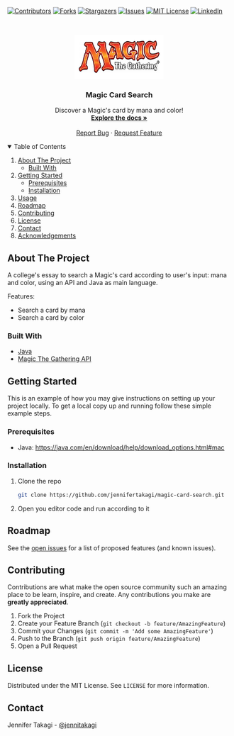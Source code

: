 [![Contributors][contributors-shield]][contributors-url]
[![Forks][forks-shield]][forks-url]
[![Stargazers][stars-shield]][stars-url]
[![Issues][issues-shield]][issues-url]
[![MIT License][license-shield]][license-url]
[![LinkedIn][linkedin-shield]][linkedin-url]

<br />
<p align="center">
  <a href="https://github.com/othneildrew/magic-card-search">
    <img src="docs/logo.png" alt="Logo" width="200" height="100">
  </a>

  <h3 align="center">Magic Card Search</h3>

  <p align="center">
    Discover a Magic's card by mana and color!
    <br />
    <a href="https://github.com/othneildrew/magic-card-search"><strong>Explore the docs »</strong></a>
    <br />
    <br />
    <a href="https://github.com/othneildrew/magic-card-search/issues">Report Bug</a>
    ·
    <a href="https://github.com/othneildrew/magic-card-search/issues">Request Feature</a>
  </p>
</p>

<details open="open">
  <summary>Table of Contents</summary>
  <ol>
    <li>
      <a href="#about-the-project">About The Project</a>
      <ul>
        <li><a href="#built-with">Built With</a></li>
      </ul>
    </li>
    <li>
      <a href="#getting-started">Getting Started</a>
      <ul>
        <li><a href="#prerequisites">Prerequisites</a></li>
        <li><a href="#installation">Installation</a></li>
      </ul>
    </li>
    <li><a href="#usage">Usage</a></li>
    <li><a href="#roadmap">Roadmap</a></li>
    <li><a href="#contributing">Contributing</a></li>
    <li><a href="#license">License</a></li>
    <li><a href="#contact">Contact</a></li>
    <li><a href="#acknowledgements">Acknowledgements</a></li>
  </ol>
</details>



## About The Project

A college's essay to search a Magic's card according to user's input: mana and color, using an API and Java as main language.

Features:
* Search a card by mana
* Search a card by color



### Built With

* [Java](https://www.java.com/en/)
* [Magic The Gathering API](https://api.magicthegathering.io/v1/)



## Getting Started

This is an example of how you may give instructions on setting up your project locally.
To get a local copy up and running follow these simple example steps.



### Prerequisites

* Java: https://java.com/en/download/help/download_options.html#mac



### Installation

1. Clone the repo
   ```sh
   git clone https://github.com/jennifertakagi/magic-card-search.git
   ```
2. Open you editor code and run according to it



## Roadmap

See the [open issues](https://github.com/othneildrew/magic-card-search/issues) for a list of proposed features (and known issues).



## Contributing

Contributions are what make the open source community such an amazing place to be learn, inspire, and create. Any contributions you make are **greatly appreciated**.

1. Fork the Project
2. Create your Feature Branch (`git checkout -b feature/AmazingFeature`)
3. Commit your Changes (`git commit -m 'Add some AmazingFeature'`)
4. Push to the Branch (`git push origin feature/AmazingFeature`)
5. Open a Pull Request



## License

Distributed under the MIT License. See `LICENSE` for more information.



<!-- CONTACT -->
## Contact

Jennifer Takagi - [@jennitakagi](https://twitter.com/jennitakagi)


<!-- MARKDOWN LINKS & IMAGES -->
<!-- https://www.markdownguide.org/basic-syntax/#reference-style-links -->
[contributors-shield]: https://img.shields.io/github/contributors/othneildrew/magic-card-search.svg?style=for-the-badge
[contributors-url]: https://github.com/othneildrew/magic-card-search/graphs/contributors
[forks-shield]: https://img.shields.io/github/forks/othneildrew/magic-card-search.svg?style=for-the-badge
[forks-url]: https://github.com/othneildrew/magic-card-search/network/members
[stars-shield]: https://img.shields.io/github/stars/othneildrew/magic-card-search.svg?style=for-the-badge
[stars-url]: https://github.com/othneildrew/magic-card-search/stargazers
[issues-shield]: https://img.shields.io/github/issues/othneildrew/magic-card-search.svg?style=for-the-badge
[issues-url]: https://github.com/othneildrew/magic-card-search/issues
[license-shield]: https://img.shields.io/github/license/othneildrew/magic-card-search.svg?style=for-the-badge
[license-url]: https://github.com/othneildrew/magic-card-search/blob/master/LICENSE.txt
[linkedin-shield]: https://img.shields.io/badge/-LinkedIn-black.svg?style=for-the-badge&logo=linkedin&colorB=555
[linkedin-url]: https://www.linkedin.com/in/jennifer-takagi/
[product-screenshot]: images/screenshot.png